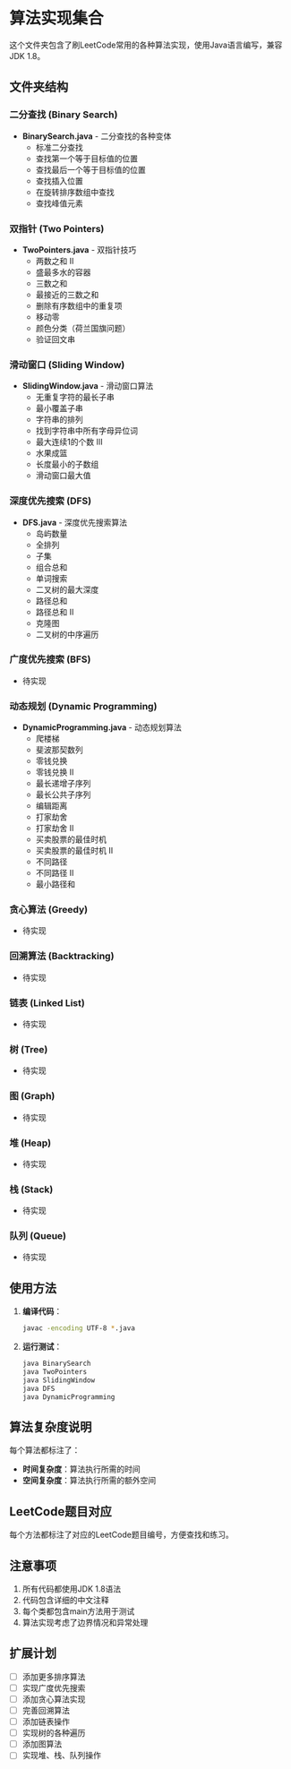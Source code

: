 # 算法实现集合

这个文件夹包含了刷LeetCode常用的各种算法实现，使用Java语言编写，兼容JDK 1.8。

## 文件夹结构

### 二分查找 (Binary Search)
- **BinarySearch.java** - 二分查找的各种变体
  - 标准二分查找
  - 查找第一个等于目标值的位置
  - 查找最后一个等于目标值的位置
  - 查找插入位置
  - 在旋转排序数组中查找
  - 查找峰值元素

### 双指针 (Two Pointers)
- **TwoPointers.java** - 双指针技巧
  - 两数之和 II
  - 盛最多水的容器
  - 三数之和
  - 最接近的三数之和
  - 删除有序数组中的重复项
  - 移动零
  - 颜色分类（荷兰国旗问题）
  - 验证回文串

### 滑动窗口 (Sliding Window)
- **SlidingWindow.java** - 滑动窗口算法
  - 无重复字符的最长子串
  - 最小覆盖子串
  - 字符串的排列
  - 找到字符串中所有字母异位词
  - 最大连续1的个数 III
  - 水果成篮
  - 长度最小的子数组
  - 滑动窗口最大值

### 深度优先搜索 (DFS)
- **DFS.java** - 深度优先搜索算法
  - 岛屿数量
  - 全排列
  - 子集
  - 组合总和
  - 单词搜索
  - 二叉树的最大深度
  - 路径总和
  - 路径总和 II
  - 克隆图
  - 二叉树的中序遍历

### 广度优先搜索 (BFS)
- 待实现

### 动态规划 (Dynamic Programming)
- **DynamicProgramming.java** - 动态规划算法
  - 爬楼梯
  - 斐波那契数列
  - 零钱兑换
  - 零钱兑换 II
  - 最长递增子序列
  - 最长公共子序列
  - 编辑距离
  - 打家劫舍
  - 打家劫舍 II
  - 买卖股票的最佳时机
  - 买卖股票的最佳时机 II
  - 不同路径
  - 不同路径 II
  - 最小路径和

### 贪心算法 (Greedy)
- 待实现

### 回溯算法 (Backtracking)
- 待实现

### 链表 (Linked List)
- 待实现

### 树 (Tree)
- 待实现

### 图 (Graph)
- 待实现

### 堆 (Heap)
- 待实现

### 栈 (Stack)
- 待实现

### 队列 (Queue)
- 待实现

## 使用方法

1. **编译代码**：
   ```bash
   javac -encoding UTF-8 *.java
   ```

2. **运行测试**：
   ```bash
   java BinarySearch
   java TwoPointers
   java SlidingWindow
   java DFS
   java DynamicProgramming
   ```

## 算法复杂度说明

每个算法都标注了：
- **时间复杂度**：算法执行所需的时间
- **空间复杂度**：算法执行所需的额外空间

## LeetCode题目对应

每个方法都标注了对应的LeetCode题目编号，方便查找和练习。

## 注意事项

1. 所有代码都使用JDK 1.8语法
2. 代码包含详细的中文注释
3. 每个类都包含main方法用于测试
4. 算法实现考虑了边界情况和异常处理

## 扩展计划

- [ ] 添加更多排序算法
- [ ] 实现广度优先搜索
- [ ] 添加贪心算法实现
- [ ] 完善回溯算法
- [ ] 添加链表操作
- [ ] 实现树的各种遍历
- [ ] 添加图算法
- [ ] 实现堆、栈、队列操作 